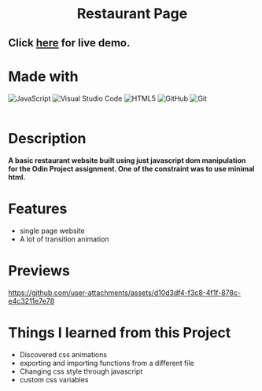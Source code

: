 <h1 align="center"> Restaurant Page </h1>  


<h2> <h2>

Click [here](https://kkapkane.github.io/restaurant-page/) for live demo.
# Made with

![JavaScript](https://img.shields.io/badge/javascript-%23323330.svg?style=for-the-badge&logo=javascript&logoColor=%23F7DF1E)
![Visual Studio Code](https://img.shields.io/badge/Visual%20Studio%20Code-0078d7.svg?style=for-the-badge&logo=visual-studio-code&logoColor=white)
![HTML5](https://img.shields.io/badge/html5-%23E34F26.svg?style=for-the-badge&logo=html5&logoColor=white)
![GitHub](https://img.shields.io/badge/github-%23121011.svg?style=for-the-badge&logo=github&logoColor=white)
![Git](https://img.shields.io/badge/git-%23F05033.svg?style=for-the-badge&logo=git&logoColor=white)
<br>
<br>



# Description

<h4> A basic restaurant website built using just javascript dom manipulation for the Odin Project assignment. One of the constraint was to use minimal html. </h4>


# Features
- single page website
- A lot of transition animation



# Previews




https://github.com/user-attachments/assets/d10d3df4-f3c8-4f1f-878c-e4c3211e7e78





# Things I learned from this Project

* Discovered css animations
* exporting and importing functions from a different file
* Changing css style through javascript
* custom css variables 

